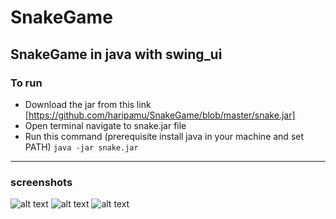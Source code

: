 # SnakeGame
SnakeGame in java with swing_ui
---
### To run 
 * Download the jar from this link [https://github.com/haripamu/SnakeGame/blob/master/snake.jar]
 * Open terminal navigate to snake.jar file
 * Run this command (prerequisite install java in your machine and set PATH)  ```java -jar snake.jar ```
---
### screenshots
![alt text](https://raw.githubusercontent.com/haripamu/SnakeGame/master/screenshot_1.png "SnakeGame")
![alt text](https://raw.githubusercontent.com/haripamu/SnakeGame/master/screenshot_2.png "LoadGame")
![alt text](https://raw.githubusercontent.com/haripamu/SnakeGame/master/screenshot_3.png "SaveGame")
